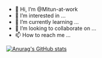 - 👋 Hi, I’m @Mitun-at-work
- 👀 I’m interested in ...
- 🌱 I’m currently learning ...
- 💞️ I’m looking to collaborate on ...
- 📫 How to reach me ...



[![Anurag's GitHub stats](https://github-readme-stats.vercel.app/api?username=mitun-at-work)](https://github.com/anuraghazra/github-readme-stats)


<!---
Mitun-at-work/Mitun-at-work is a ✨ special ✨ repository because its `README.md` (this file) appears on your GitHub profile.
You can click the Preview link to take a look at your changes.
--->
